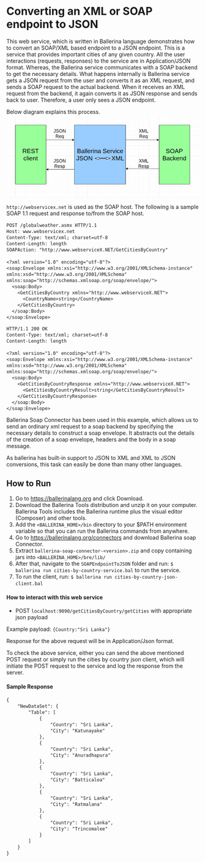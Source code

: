 # Converting an XML or SOAP endpoint to JSON

This web service, which is written in Ballerina language demonstrates how to convert an SOAP/XML based endpoint to a 
JSON endpoint. This is a service that provides important cities of any given country. All the user interactions 
(requests, responses) to the service are in Application/JSON format. Whereas, the Ballerina service communicates with
a SOAP backend to get the necessary details. What happens internally is Ballerina service gets a JSON request from 
the user and converts it as an XML request, and sends a SOAP request to the actual backend. When it receives an XML 
request from the backend, it again converts it as JSON response and sends back to user. Therefore, a user only sees 
a JSON endpoint.

Below diagram explains this process.
![alt text](https://github.com/pranavan15/Ballerina-samples/blob/master/SOAPEndpointToJSON/images/soapToJson.png)
 
`http://webservicex.net` is used as the SOAP host. The following is a sample SOAP 1.1 request and response to/from the 
SOAP host.

```
POST /globalweather.asmx HTTP/1.1
Host: www.webservicex.net
Content-Type: text/xml; charset=utf-8
Content-Length: length
SOAPAction: "http://www.webserviceX.NET/GetCitiesByCountry"

<?xml version="1.0" encoding="utf-8"?>
<soap:Envelope xmlns:xsi="http://www.w3.org/2001/XMLSchema-instance" xmlns:xsd="http://www.w3.org/2001/XMLSchema" xmlns:soap="http://schemas.xmlsoap.org/soap/envelope/">
  <soap:Body>
    <GetCitiesByCountry xmlns="http://www.webserviceX.NET">
      <CountryName>string</CountryName>
    </GetCitiesByCountry>
  </soap:Body>
</soap:Envelope>
```

```
HTTP/1.1 200 OK
Content-Type: text/xml; charset=utf-8
Content-Length: length

<?xml version="1.0" encoding="utf-8"?>
<soap:Envelope xmlns:xsi="http://www.w3.org/2001/XMLSchema-instance" xmlns:xsd="http://www.w3.org/2001/XMLSchema" xmlns:soap="http://schemas.xmlsoap.org/soap/envelope/">
  <soap:Body>
    <GetCitiesByCountryResponse xmlns="http://www.webserviceX.NET">
      <GetCitiesByCountryResult>string</GetCitiesByCountryResult>
    </GetCitiesByCountryResponse>
  </soap:Body>
</soap:Envelope>
```
 
Ballerina Soap Connector has been used in this example, which allows us to send an ordinary xml request to a soap 
backend by specifying the necessary details to construct a soap envelope. It abstracts out the details of the 
creation of a soap envelope, headers and the body in a soap message.

As ballerina has built-in support to JSON to XML and XML to JSON conversions, this task can easily be done than many 
other languages. 
 
## How to Run
1) Go to https://ballerinalang.org and click Download.
2) Download the Ballerina Tools distribution and unzip it on your computer. Ballerina Tools includes the Ballerina 
runtime plus the visual editor (Composer) and other tools.
3) Add the `<BALLERINA_HOME>/bin` directory to your $PATH environment variable so that you can run the Ballerina 
commands from anywhere.
4) Go to https://ballerinalang.org/connectors and download Ballerina soap Connector.
5) Extract `ballerina-soap-connector-<version>.zip` and copy containing jars into `<BALLERINA_HOME>/bre/lib/`
6) After that, navigate to the `SOAPEndpointToJSON` folder and run:
 `$ ballerina run cities-by-country-service.bal` to run the service.
5) To run the client, run: `$ ballerina run cities-by-country-json-client.bal`

#### How to interact with this web service
* POST `localhost:9090/getCitiesByCountry/getCities` with appropriate json payload

Example payload: `{Country:"Sri Lanka"}`

Response for the above request will be in Application/Json format.

To check the above service, either you can send the above mentioned POST request or simply run the 
cities by country json client, which will initiate the POST request to the service and log the response from the 
server.

#### Sample Response 

```
{
    "NewDataSet": {
        "Table": [
            {
                "Country": "Sri Lanka",
                "City": "Katunayake"
            },
            {
                "Country": "Sri Lanka",
                "City": "Anuradhapura"
            },
            {
                "Country": "Sri Lanka",
                "City": "Batticaloa"
            },
            {
                "Country": "Sri Lanka",
                "City": "Ratmalana"
            },
            {
                "Country": "Sri Lanka",
                "City": "Trincomalee"
            }
        ]
    }
}
```

